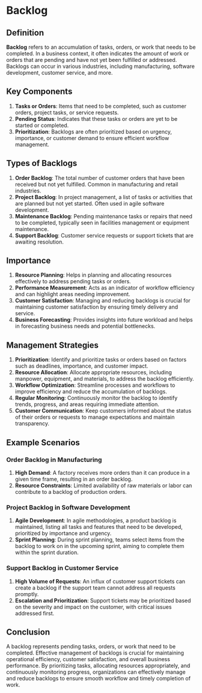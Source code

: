 # Backlog

## Definition
**Backlog** refers to an accumulation of tasks, orders, or work that needs to be completed. In a business context, it often indicates the amount of work or orders that are pending and have not yet been fulfilled or addressed. Backlogs can occur in various industries, including manufacturing, software development, customer service, and more.

## Key Components
1. **Tasks or Orders**: Items that need to be completed, such as customer orders, project tasks, or service requests.
2. **Pending Status**: Indicates that these tasks or orders are yet to be started or completed.
3. **Prioritization**: Backlogs are often prioritized based on urgency, importance, or customer demand to ensure efficient workflow management.

## Types of Backlogs
1. **Order Backlog**: The total number of customer orders that have been received but not yet fulfilled. Common in manufacturing and retail industries.
2. **Project Backlog**: In project management, a list of tasks or activities that are planned but not yet started. Often used in agile software development.
3. **Maintenance Backlog**: Pending maintenance tasks or repairs that need to be completed, typically seen in facilities management or equipment maintenance.
4. **Support Backlog**: Customer service requests or support tickets that are awaiting resolution.

## Importance
1. **Resource Planning**: Helps in planning and allocating resources effectively to address pending tasks or orders.
2. **Performance Measurement**: Acts as an indicator of workflow efficiency and can highlight areas needing improvement.
3. **Customer Satisfaction**: Managing and reducing backlogs is crucial for maintaining customer satisfaction by ensuring timely delivery and service.
4. **Business Forecasting**: Provides insights into future workload and helps in forecasting business needs and potential bottlenecks.

## Management Strategies
1. **Prioritization**: Identify and prioritize tasks or orders based on factors such as deadlines, importance, and customer impact.
2. **Resource Allocation**: Allocate appropriate resources, including manpower, equipment, and materials, to address the backlog efficiently.
3. **Workflow Optimization**: Streamline processes and workflows to improve efficiency and reduce the accumulation of backlogs.
4. **Regular Monitoring**: Continuously monitor the backlog to identify trends, progress, and areas requiring immediate attention.
5. **Customer Communication**: Keep customers informed about the status of their orders or requests to manage expectations and maintain transparency.

## Example Scenarios
### Order Backlog in Manufacturing
1. **High Demand**: A factory receives more orders than it can produce in a given time frame, resulting in an order backlog.
2. **Resource Constraints**: Limited availability of raw materials or labor can contribute to a backlog of production orders.

### Project Backlog in Software Development
1. **Agile Development**: In agile methodologies, a product backlog is maintained, listing all tasks and features that need to be developed, prioritized by importance and urgency.
2. **Sprint Planning**: During sprint planning, teams select items from the backlog to work on in the upcoming sprint, aiming to complete them within the sprint duration.

### Support Backlog in Customer Service
1. **High Volume of Requests**: An influx of customer support tickets can create a backlog if the support team cannot address all requests promptly.
2. **Escalation and Prioritization**: Support tickets may be prioritized based on the severity and impact on the customer, with critical issues addressed first.

## Conclusion
A backlog represents pending tasks, orders, or work that need to be completed. Effective management of backlogs is crucial for maintaining operational efficiency, customer satisfaction, and overall business performance. By prioritizing tasks, allocating resources appropriately, and continuously monitoring progress, organizations can effectively manage and reduce backlogs to ensure smooth workflow and timely completion of work.

